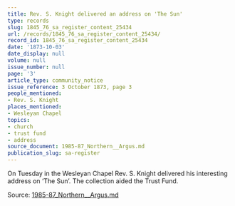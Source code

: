 ```yaml
---
title: Rev. S. Knight delivered an address on 'The Sun'
type: records
slug: 1845_76_sa_register_content_25434
url: /records/1845_76_sa_register_content_25434/
record_id: 1845_76_sa_register_content_25434
date: '1873-10-03'
date_display: null
volume: null
issue_number: null
page: '3'
article_type: community_notice
issue_reference: 3 October 1873, page 3
people_mentioned:
- Rev. S. Knight
places_mentioned:
- Wesleyan Chapel
topics:
- church
- trust fund
- address
source_document: 1985-87_Northern__Argus.md
publication_slug: sa-register
---
```


On Tuesday in the Wesleyan Chapel Rev. S. Knight delivered his interesting address on ‘The Sun’.  The collection aided the Trust Fund.

Source: [1985-87_Northern__Argus.md](/downloads/markdown/1985-87_Northern__Argus.md)

